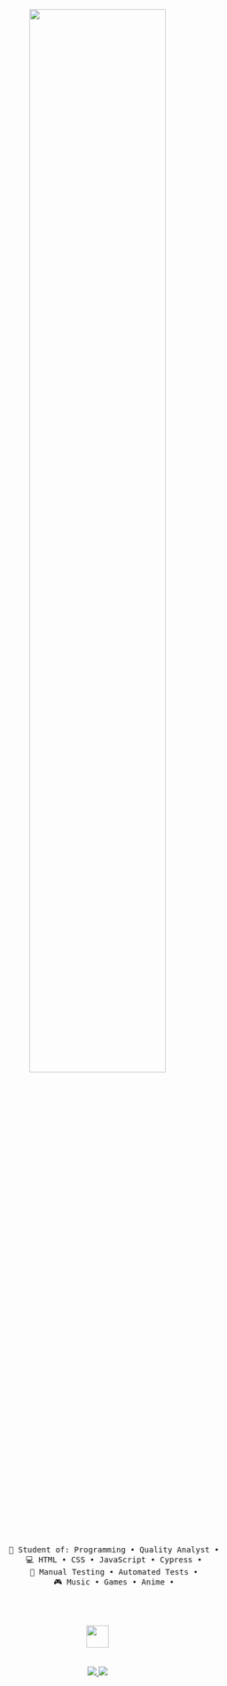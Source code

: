 <div align="center">
    <img src="https://readme-typing-svg.demolab.com?font=Inconsolata&weight=500&size=50&duration=4000&pause=250&color=ff3390&center=true&vCenter=true&multiline=true&repeat=false&random=false&width=1600&height=140&lines=Hello+hello;I'm+Maria+Cecilia%2C+a+technology+student+and+a+brazilian+girl+%E2%9C%A9" width="70%" />
    <br><br>
    <pre>
        💼 Student of: Programming • Quality Analyst • 
        💻 HTML • CSS • JavaScript • Cypress • 
        📖 Manual Testing • Automated Tests • 
        🎮 Music • Games • Anime • 
    </pre>
    <br><br>
    <img src="https://raw.githubusercontent.com/innng/innng/master/assets/kyubey.gif" height="40" />
    <br><br><br>
   <a target="_blank" href="mailto:mariaceciliamota.m@gmail.com">
        <img src="https://img.shields.io/badge/-Gmail-D14836?style=for-the-badge&logo=Gmail&logoColor=white"></img>
      </a>
  <a href="https://www.linkedin.com/in/mariaceciliamota" target="_blank">
        <img src="https://img.shields.io/badge/-LinkedIn-%230077B5?style=for-the-badge&logo=linkedin&logoColor=white" target="_blank">
       </a> 
  </div>
